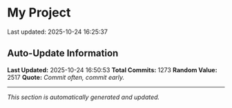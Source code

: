 # My Project


Last updated: 2025-10-24 16:25:37
































































































































































































































































































































































































































































































































































































































































































































































































































































































































































































































































































































































































































































































































































































































































































































































































































































































































## Auto-Update Information

**Last Updated:** 2025-10-24 16:50:53
**Total Commits:** 1273
**Random Value:** 2517
**Quote:** _Commit often, commit early._

---
_This section is automatically generated and updated._
